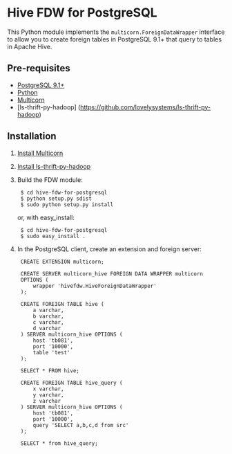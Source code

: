 Hive FDW for PostgreSQL
===============================

This Python module implements the `multicorn.ForeignDataWrapper` interface to allow you to create foreign tables in PostgreSQL 9.1+ that query to tables in Apache Hive. 

Pre-requisites
--------------

* [PostgreSQL 9.1+](http://www.postgresql.org/)
* [Python](http://python.org/)
* [Multicorn](http://multicorn.org)
* [ls-thrift-py-hadoop] (https://github.com/lovelysystems/ls-thrift-py-hadoop)

Installation
------------

1. [Install Multicorn](http://multicorn.org/#installation)
2. [Install ls-thrift-py-hadoop](https://github.com/lovelysystems/ls-thrift-py-hadoop)
3. Build the FDW module:

        $ cd hive-fdw-for-postgresql
        $ python setup.py sdist
        $ sudo python setup.py install

    or, with easy_install:

        $ cd hive-fdw-for-postgresql
        $ sudo easy_install .

4. In the PostgreSQL client, create an extension and foreign server:


        CREATE EXTENSION multicorn;
        
        CREATE SERVER multicorn_hive FOREIGN DATA WRAPPER multicorn
        OPTIONS (
            wrapper 'hivefdw.HiveForeignDataWrapper'
        );

        CREATE FOREIGN TABLE hive (
            a varchar,
            b varchar,
            c varchar,
            d varchar
        ) SERVER multicorn_hive OPTIONS (
            host 'tb081',
            port '10000',
            table 'test'
        );

        SELECT * FROM hive;
        
        CREATE FOREIGN TABLE hive_query (
            x varchar,
            y varchar,
            z varchar
        ) SERVER multicorn_hive OPTIONS (
            host 'tb081',
            port '10000',
            query 'SELECT a,b,c,d from src'
        );
        
        SELECT * from hive_query;
